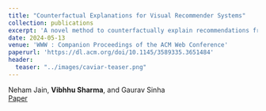 ```yaml
---
title: "Counterfactual Explanations for Visual Recommender Systems"
collection: publications
excerpt: 'A novel method to counterfactually explain recommendations from visual recommender systems.'
date: 2024-05-13
venue: 'WWW : Companion Proceedings of the ACM Web Conference'
paperurl: 'https://dl.acm.org/doi/10.1145/3589335.3651484'
header:
  teaser: "../images/caviar-teaser.png"
---
```


Neham Jain, <b>Vibhhu Sharma</b>, and Gaurav Sinha<br>
[Paper](https://dl.acm.org/doi/10.1145/3589335.3651484)
